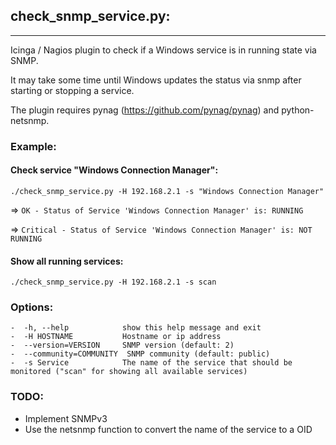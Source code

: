 ## check_snmp_service.py:
---

Icinga / Nagios plugin to check if a Windows service is in running state via SNMP.

It may take some time until Windows updates the status via snmp after starting or stopping a service.

The plugin requires pynag (https://github.com/pynag/pynag) and python-netsnmp.

### Example:

#### Check service "Windows Connection Manager":   
`./check_snmp_service.py -H 192.168.2.1 -s "Windows Connection Manager"`

=> 
`OK - Status of Service 'Windows Connection Manager' is: RUNNING`

=> `Critical - Status of Service 'Windows Connection Manager' is: NOT RUNNING`

#### Show all running services:
`./check_snmp_service.py -H 192.168.2.1 -s scan`

### Options:

```
-  -h, --help            show this help message and exit
-  -H HOSTNAME           Hostname or ip address
-  --version=VERSION     SNMP version (default: 2)
-  --community=COMMUNITY  SNMP community (default: public)
-  -s Service            The name of the service that should be monitored ("scan" for showing all available services)
```

### TODO:
* Implement SNMPv3
* Use the netsnmp function to convert the name of the service to a OID
